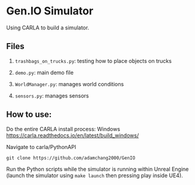 
# Gen.IO Simulator

Using CARLA to build a simulator.

## Files

1.  `trashbags_on_trucks.py`: testing how to place objects on trucks

2.  `demo.py`: main demo file

3.  `WorldManager.py`: manages world conditions

4.  `sensors.py`: manages sensors

  

## How to use:

Do the entire CARLA install process:
Windows https://carla.readthedocs.io/en/latest/build_windows/

Navigate to carla/PythonAPI

`git clone https://github.com/adamchang2000/GenIO`

Run the Python scripts while the simulator is running within Unreal Engine (launch the simulator using `make launch` then pressing play inside UE4).